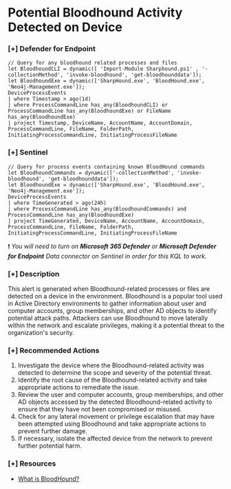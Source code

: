 # Potential Bloodhound Activity Detected on Device

### [+] Defender for Endpoint
```
// Query for any bloodhound related processes and files
let BloodhoundCLI = dynamic([ 'Import-Module Sharphound.ps1' , '-collectionMethod', 'invoke-bloodhound', 'get-bloodhounddata']);
let BloodhoundExe = dynamic(['SharpHound.exe', 'BloodHound.exe', 'Neo4j-Management.exe']);
DeviceProcessEvents
| where Timestamp > ago(1d)
| where ProcessCommandLine has_any(BloodhoundCLI) or ProcessCommandLine has_any(BloodhoundExe) or FileName has_any(BloodhoundExe)
| project Timestamp, DeviceName, AccountName, AccountDomain, ProcessCommandLine, FileName, FolderPath, InitiatingProcessCommandLine, InitiatingProcessFileName
```

### [+] Sentinel
```
// Query for process events containing known BloodHound commands
let BloodhoundCommands = dynamic(['-collectionMethod', 'invoke-bloodhound', 'get-bloodhounddata']);
let BloodhoundExe = dynamic(['SharpHound.exe', 'BloodHound.exe', 'Neo4j-Management.exe']);
DeviceProcessEvents
| where TimeGenerated > ago(24h)
| where ProcessCommandLine has_any(BloodhoundCommands) and ProcessCommandLine has_any(BloodhoundExe)
| project TimeGenerated, DeviceName, AccountName, AccountDomain, ProcessCommandLine, FileName, FolderPath, InitiatingProcessCommandLine, InitiatingProcessFileName
```
:exclamation: *You will need to turn on **Microsoft 365 Defender** or **Microsoft Defender for Endpoint** Data connector on Sentinel in order for this KQL to work.*

### [+] Description 
 This alert is generated when Bloodhound-related processes or files are detected on a device in the environment. Bloodhound is a popular tool used in Active Directory environments to gather information about user and computer accounts, group memberships, and other AD objects to identify potential attack paths. Attackers can use Bloodhound to move laterally within the network and escalate privileges, making it a potential threat to the organization's security.

### [+] Recommended Actions
1. Investigate the device where the Bloodhound-related activity was detected to determine the scope and severity of the potential threat.
2. Identify the root cause of the Bloodhound-related activity and take appropriate actions to remediate the issue.
3. Review the user and computer accounts, group memberships, and other AD objects accessed by the detected Bloodhound-related activity to ensure that they have not been compromised or misused.
4. Check for any lateral movement or privilege escalation that may have been attempted using Bloodhound and take appropriate actions to prevent further damage.
5. If necessary, isolate the affected device from the network to prevent further potential harm.

### [+] Resources
- [What is BloodHound?](https://attack.mitre.org/software/S0521/)
